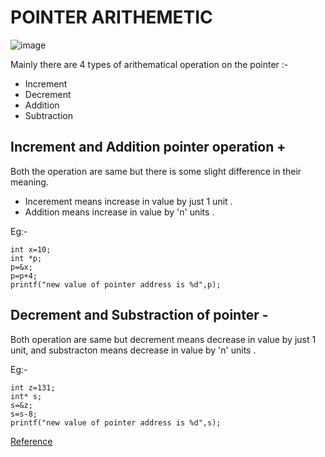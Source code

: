 # POINTER ARITHEMETIC
![image](https://user-images.githubusercontent.com/85029234/133916816-69930580-84aa-4e57-a2dc-3821fa983133.png)

Mainly there are 4 types of arithematical operation on the pointer :- 
* Increment
* Decrement
* Addition
* Subtraction

## Increment and Addition pointer operation +

Both the operation are same but there is some slight difference in their meaning.
* Incerement means increase in value by just 1 unit .
* Addition means increase in value by 'n' units . 

Eg:-
    
    int x=10;
    int *p;
    p=&x;
    p=p+4;
    printf("new value of pointer address is %d",p);
    
## Decrement and Substraction of pointer -

Both operation are same but decrement means decrease in value by just 1 unit, and substracton means decrease in value by 'n' units .

Eg:- 
    
    int z=131;
    int* s;
    s=&z;
    s=s-8;
    printf("new value of pointer address is %d",s);

[Reference](https://www.javatpoint.com/pointer-arithmetic-in-c)
